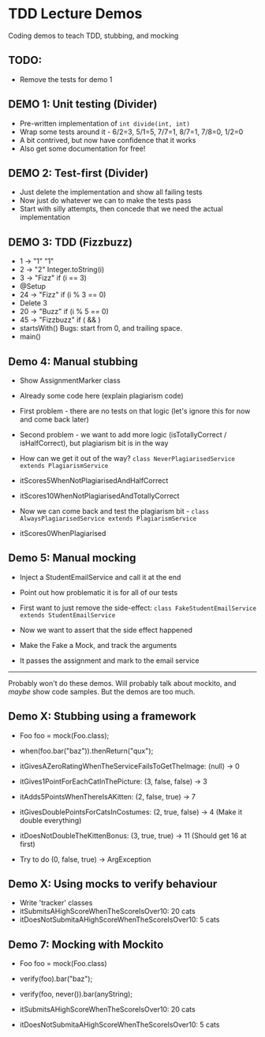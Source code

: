 # TDD Lecture Demos

Coding demos to teach TDD, stubbing, and mocking

## TODO:
  * Remove the tests for demo 1

## DEMO 1: Unit testing (Divider)
  * Pre-written implementation of `int divide(int, int)`
  * Wrap some tests around it - 6/2=3, 5/1=5, 7/7=1, 8/7=1, 7/8=0, 1/2=0
  * A bit contrived, but now have confidence that it works
  * Also get some documentation for free!

## DEMO 2: Test-first (Divider)
  * Just delete the implementation and show all failing tests
  * Now just do whatever we can to make the tests pass
  * Start with silly attempts, then concede that we need the actual implementation



## DEMO 3: TDD (Fizzbuzz)
  * 1 -> "1"          "1"
  * 2 -> "2"          Integer.toString(i)
  * 3 -> "Fizz"       if (i == 3)
  * @Setup
  * 24 -> "Fizz"      if (i % 3 == 0)
  * Delete 3
  * 20 -> "Buzz"      if (i % 5 == 0)
  * 45 -> "Fizzbuzz"  if ( && )
  * startsWith()      Bugs: start from 0, and trailing space.
  * main()



## Demo 4: Manual stubbing
  * Show AssignmentMarker class
  * Already some code here (explain plagiarism code)
  * First problem - there are no tests on that logic (let's ignore this for now and come back later)
  * Second problem - we want to add more logic (isTotallyCorrect / isHalfCorrect), but plagiarism bit is in the way

  * How can we get it out of the way? `class NeverPlagiarisedService extends PlagiarismService`
  * itScores5WhenNotPlagiarisedAndHalfCorrect
  * itScores10WhenNotPlagiarisedAndTotallyCorrect

  * Now we can come back and test the plagiarism bit - `class AlwaysPlagiarisedService extends PlagiarismService`
  * itScores0WhenPlagiarised


## Demo 5: Manual mocking
  * Inject a StudentEmailService and call it at the end
  * Point out how problematic it is for all of our tests
  * First want to just remove the side-effect:  `class FakeStudentEmailService extends StudentEmailService`

  * Now we want to assert that the side effect happened
  * Make the Fake a Mock, and track the arguments
  * It passes the assignment and mark to the email service



----

Probably won't do these demos. Will probably talk about mockito, and *maybe* show code samples.
But the demos are too much.



## Demo X: Stubbing using a framework
  * Foo foo = mock(Foo.class);
  * when(foo.bar("baz")).thenReturn("qux");

  * itGivesAZeroRatingWhenTheServiceFailsToGetTheImage: (null) -> 0
  * itGives1PointForEachCatInThePicture: (3, false, false) -> 3
  * itAdds5PointsWhenThereIsAKitten: (2, false, true) -> 7
  * itGivesDoublePointsForCatsInCostumes: (2, true, false) -> 4       (Make it double everything)
  * itDoesNotDoubleTheKittenBonus: (3, true, true) -> 11              (Should get 16 at first)
  * Try to do (0, false, true) -> ArgException


## Demo X: Using mocks to verify behaviour
  * Write 'tracker' classes
  * itSubmitsAHighScoreWhenTheScoreIsOver10: 20 cats
  * itDoesNotSubmitaAHighScoreWhenTheScoreIsOver10: 5 cats


## Demo 7: Mocking with Mockito
  * Foo foo = mock(Foo.class)
  * verify(foo).bar("baz");
  * verify(foo, never()).bar(anyString);

  * itSubmitsAHighScoreWhenTheScoreIsOver10: 20 cats
  * itDoesNotSubmitaAHighScoreWhenTheScoreIsOver10: 5 cats
